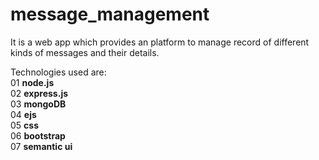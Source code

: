 # message_management
It is a web app which provides an platform to manage record of different kinds of messages and their details.

Technologies used are:<br />
01 __node.js__<br />
02 __express.js__<br />
03 __mongoDB__<br />
04 __ejs__<br />
05 __css__<br />
06 __bootstrap__<br />
07 __semantic ui__
